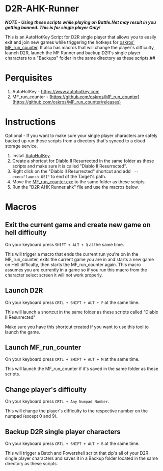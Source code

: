 # D2R-AHK-Runner

***NOTE - Using these scripts while playing on Battle.Net may result in you getting banned. This is for single player Only!***

This is an AutoHotKey Script for D2R single player that allows you to easily exit and join new games while triggering the hotkeys for [oskros' MF_run_counter](https://github.com/oskros/MF_run_counter). It also has macros that will change the player's difficulty, launch D2R, launch the MF Runner and backup D2R's single player characters to a "Backups" folder in the same directory as these scripts.## 

# Perquisites

1. AutoHotKey - https://www.autohotkey.com
2. MF_run_counter - [https://github.com/oskros/MF_run_counter](https://github.com/oskros/MF_run_counter/releases)

# Instructions

Optional - If you want to make sure your single player characters are safely backed up run these scripts from a directory that's synced to a cloud storage service.

1. Install [AutoHotKey](https://www.autohotkey.com).
2. Create a shortcut for Diablo II Resurrected in the same folder as these scripts and make sure it is called "Diablo II Resurrected".
3. Right click on the "Diablo II Resurrected" shortcut and add ` --exec="launch OSI"` to end of the Target's path.
4. Move the [MF_run_counter.exe](https://github.com/oskros/MF_run_counter/releases) to the same folder as these scripts.
5. Run the "D2R AHK Runner.ahk" file and use the macros below.

# Macros

## Exit the current game and create new game on hell difficulty

On your keyboard press `SHIFT + ALT + Q` at the same time.

This will trigger a macro that ends the current run you're on in the MF_run_counter, exits the current game you are in and starts a new game on Hell difficulty, then starts the MF_run_counter again. This macro assumes you are currently in a game so if you run this macro from the character select screen it will not work properly.

## Launch D2R

On your keyboard press `CRTL + SHIFT + ALT + P` at the same time.

This will launch a shortcut in the same folder as these scripts called "Diablo II Resurrected"

Make sure you have this shortcut created if you want to use this tool to launch the game.

## Launch MF_run_counter

On your keyboard press `CRTL + SHIFT + ALT + M` at the same time.

This will launch the MF_run_counter if it's saved in the same folder as these scripts.

## Change player's difficulty

On your keyboard press `CRTL + Any Numpad Number`.

This will change the player's difficulty to the respective number on the numpad (except 0 and 9).

## Backup D2R single player characters

On your keyboard press `CRTL + SHIFT + ALT + B` at the same time.

This will trigger a Batch and Powershell script that zip's all of your D2R single player characters and saves it in a Backup folder located in the same directory as these scripts.